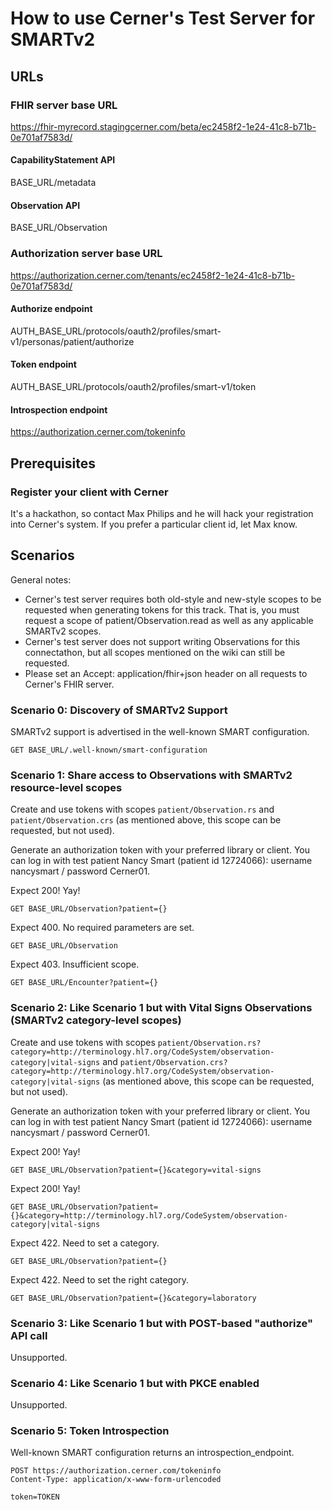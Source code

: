 # How to use Cerner's Test Server for SMARTv2

## URLs

### FHIR server base URL

https://fhir-myrecord.stagingcerner.com/beta/ec2458f2-1e24-41c8-b71b-0e701af7583d/

#### CapabilityStatement API

BASE_URL/metadata

#### Observation API

BASE_URL/Observation

### Authorization server base URL

https://authorization.cerner.com/tenants/ec2458f2-1e24-41c8-b71b-0e701af7583d/

#### Authorize endpoint

AUTH_BASE_URL/protocols/oauth2/profiles/smart-v1/personas/patient/authorize

#### Token endpoint

AUTH_BASE_URL/protocols/oauth2/profiles/smart-v1/token

#### Introspection endpoint

https://authorization.cerner.com/tokeninfo

## Prerequisites

### Register your client with Cerner

It's a hackathon, so contact Max Philips and he will hack your registration into Cerner's system. If you prefer a particular client id, let Max know.

## Scenarios

General notes:

* Cerner's test server requires both old-style and new-style scopes to be requested when generating tokens for this track. That is, you must request a scope of patient/Observation.read as well as any applicable SMARTv2 scopes.
* Cerner's test server does not support writing Observations for this connectathon, but all scopes mentioned on the wiki can still be requested.
* Please set an Accept: application/fhir+json header on all requests to Cerner's FHIR server.

### Scenario 0: Discovery of SMARTv2 Support

SMARTv2 support is advertised in the well-known SMART configuration.

    GET BASE_URL/.well-known/smart-configuration

### Scenario 1: Share access to Observations with SMARTv2 resource-level scopes

Create and use tokens with scopes `patient/Observation.rs` and `patient/Observation.crs` (as mentioned above, this scope can be requested, but not used).

Generate an authorization token with your preferred library or client. You can log in with test patient Nancy Smart (patient id 12724066): username nancysmart / password Cerner01.

Expect 200! Yay!

    GET BASE_URL/Observation?patient={}

Expect 400. No required parameters are set.

    GET BASE_URL/Observation

Expect 403. Insufficient scope.

    GET BASE_URL/Encounter?patient={}

### Scenario 2: Like Scenario 1 but with Vital Signs Observations (SMARTv2 category-level scopes)

Create and use tokens with scopes `patient/Observation.rs?category=http://terminology.hl7.org/CodeSystem/observation-category|vital-signs` and `patient/Observation.crs?category=http://terminology.hl7.org/CodeSystem/observation-category|vital-signs` (as mentioned above, this scope can be requested, but not used).

Generate an authorization token with your preferred library or client. You can log in with test patient Nancy Smart (patient id 12724066): username nancysmart / password Cerner01.

Expect 200! Yay!

    GET BASE_URL/Observation?patient={}&category=vital-signs

Expect 200! Yay!

    GET BASE_URL/Observation?patient={}&category=http://terminology.hl7.org/CodeSystem/observation-category|vital-signs

Expect 422. Need to set a category.

    GET BASE_URL/Observation?patient={}

Expect 422. Need to set the right category.

    GET BASE_URL/Observation?patient={}&category=laboratory

### Scenario 3: Like Scenario 1 but with POST-based "authorize" API call

Unsupported.

### Scenario 4: Like Scenario 1 but with PKCE enabled

Unsupported.

### Scenario 5: Token Introspection

Well-known SMART configuration returns an introspection_endpoint.

    POST https://authorization.cerner.com/tokeninfo
    Content-Type: application/x-www-form-urlencoded

    token=TOKEN
